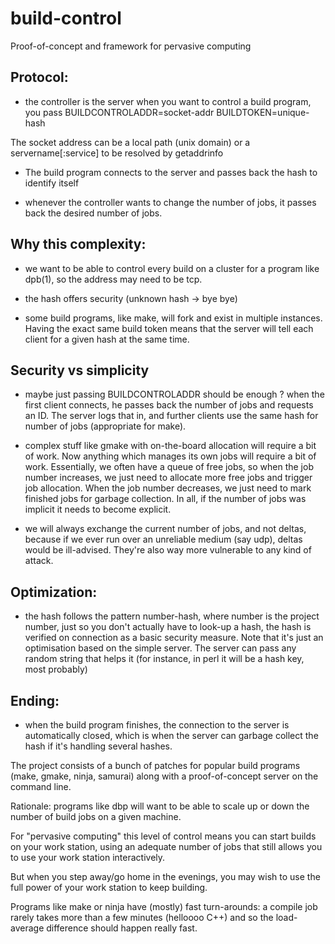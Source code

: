 # build-control
Proof-of-concept and framework for pervasive computing

## Protocol:

- the controller is the server
when you want to control a build program, you pass
BUILDCONTROLADDR=socket-addr
BUILDTOKEN=unique-hash

The socket address can be a local path (unix domain)
or a servername[:service] to be resolved by getaddrinfo

- The build program connects to the server and passes
back the hash to identify itself

- whenever the controller wants to change the number of jobs,
it passes back the desired number of jobs.

## Why this complexity:

- we want to be able to control every build on a cluster for a program
like dpb(1), so the address may need to be tcp.

- the hash offers security (unknown hash -> bye bye)

- some build programs, like make, will fork and exist in multiple instances.
Having the exact same build token means that the server will tell each client
for a given hash at the same time.

## Security vs simplicity

- maybe just passing BUILDCONTROLADDR should be enough ? when the
first client connects, he passes back the number of jobs and requests an ID.
The server logs that in, and further clients use the same hash for number
of jobs (appropriate for make).

- complex stuff like gmake with on-the-board allocation will require a bit
of work.  Now anything which manages its own jobs will require a bit of work.
Essentially, we often have a queue of free jobs, so when the job number
increases, we just need to allocate more free jobs and trigger job allocation.
When the job number decreases, we just need to mark finished jobs for garbage
collection. In all, if the number of jobs was implicit it needs to become
explicit.

- we will always exchange the current number of jobs, and not deltas,
because if we ever run over an unreliable medium (say udp), deltas would
be ill-advised. They're also way more vulnerable to any kind of attack.

## Optimization:

- the hash follows the pattern number-hash, where number is the project
number, just so you don't actually have to look-up a hash, the hash is
verified on connection as a basic security measure.
Note that it's just an optimisation based on the simple server.
The server can pass any random string that helps it (for instance, in perl
it will be a hash key, most probably)

## Ending:

- when the build program finishes, the connection to the server is 
automatically closed, which is when the server can garbage collect the hash
if it's handling several hashes.


The project consists of a bunch of patches for popular build programs
(make, gmake, ninja, samurai) along with a proof-of-concept server on the
command line.


Rationale: programs like dbp will want to be able to scale up or down the
number of build jobs on a given machine.

For "pervasive computing" this level of control means you can start builds
on your work station, using an adequate number of jobs that still allows
you to use your work station interactively.

But when you step away/go home in the evenings, you may wish to use the full
power of your work station to keep building.

Programs like make or ninja have (mostly) fast turn-arounds: a compile job
rarely takes more than a few minutes (helloooo C++) and so the load-average
difference should happen really fast.
